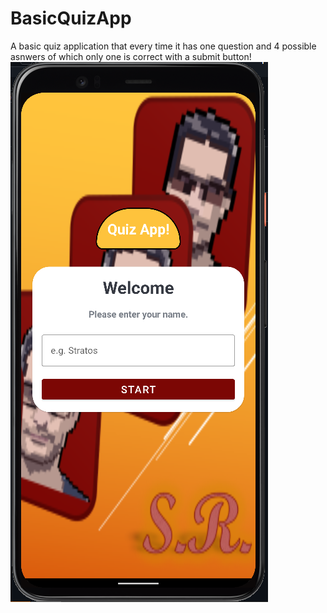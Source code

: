 # BasicQuizApp
A basic quiz application that every time it has one question and 4 possible asnwers of which only one is correct with a submit button!
![My Image](Capture1.png)

